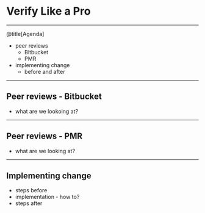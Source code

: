 #  Verify Like a Pro


---
@title[Agenda]


- peer reviews
  - Bitbucket
  - PMR
- implementing change
  - before and after

---

## Peer reviews - Bitbucket

- what are we lookoing at?

---

## Peer reviews - PMR

- what are we looking at?

---

## Implementing change

- steps before
- implementation - how to?
- steps after


